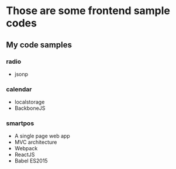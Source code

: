 # Those are some frontend sample codes
## My code samples
### radio
- jsonp

### calendar
- localstorage
- BackboneJS

### smartpos
- A single page web app
- MVC architecture
- Webpack
- ReactJS
- Babel ES2015

